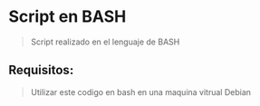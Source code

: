 # Script en BASH
>Script realizado en el lenguaje de BASH<br>

## Requisitos: 
>Utilizar este codigo en bash en una maquina vitrual Debian

